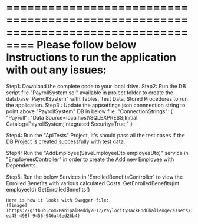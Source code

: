 ==================================================================================
Please follow below Instructions to run the application with out any issues:
====================================================================================

Step1: Download the complete code to your local drive.
Step2: Run the DB script file "PayrollSystem.sql" available in project folder to create the database 'PayrollSystem" with Tables, Test Data, Stored Procedures to run the application.
Step3 : Update the appsettings.json connnection string to point above "PayrollSystem" DB in below file.
  "ConnectionStrings": {
    "Payroll": "Data Source=localhost\\SQLEXPRESS;Initial Catalog=PayrollSystem;Integrated Security=True;"
  }

Step4: Run the "ApiTests" Project, It's should pass all the test cases if the DB Project is created successfully with test data.

Step4: Run the "AddEmployee(SaveEmployeeDto employeeDto)" service in "EmployeesController" in order to create the Add new Employee with Dependents.

Step5: Run the below Services in 'EnrolledBenefitsController' to view the Enrolled Benefits with various calculated Costs.
    GetEnrolledBenefits(int employeeId)
    GetEnrolledBenefits()

    Here is how it looks with Swagger file:
    ![image](https://github.com/ManipalReddy2017/PaylocityBackEndChallenge/assets/30785302/ad5c76a4-ea45-498f-9456-946a46ed26b4)

